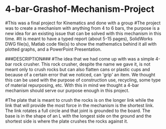 # 4-bar-Grashof-Mechanism-Project

#This was a final project for Kinematics and done with a group
#The project was to create a mechanism with anything from 4 to 6 bars, the purpose is a new idea for an existing issue that can be solved with this mechanism in this time.
#It is meant to have a typed report (about 5-15 pages), SolidWorks DWG file(s), Matlab code file(s) to show the mathematics behind it all with plotted graphs, and a PowerPoint Presentation.


###DESCRIPTION###
#The idea that we had come up with was a simple 4-bar rock crusher. This rock crusher, despite the name we gave it, is not meant only to crush rocks but can also flatten cans or plastic cups and because of a certain error that we noticed, can 'grip' an item. We thought this can be used with the purpose of construction use, recycling, some type of material repurposing, etc. With this in mind we thought a 4-bar mechanism should serve our purpose enough in this project.

#The plate that is meant to crush the rocks is on the longer link while the link that will provide the most force in the mechanism is the shortest link. The link rotates a full circle and that joint is grounded to the board. The base is in the shape of an L with the longest side on the ground and the shortest side is where the plate crushes the rocks against it. 
